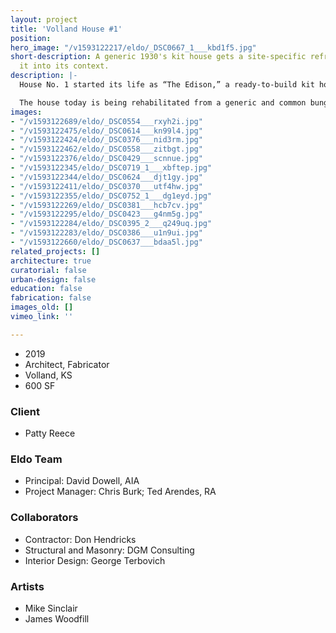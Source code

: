 ```yaml
---
layout: project
title: 'Volland House #1'
position: 
hero_image: "/v1593122217/eldo/_DSC0667_1___kbd1f5.jpg"
short-description: A generic 1930's kit house gets a site-specific refresh that locks
  it into its context.
description: |-
  House No. 1 started its life as “The Edison,” a ready-to-build kit house commonly sold by the Gordon Van-Tine company. It is likely that the house was delivered in the 30’s to Volland, KS on a train and assembled in its current position. The Edison was a two bedroom bungalow, described in the Van-Tine catalog as a “snug little home . . ., compact, easily heated, and with a room arrangement that is a wonderful space utilizer.” It was designed to be built anywhere and by anyone, regardless of local site conditions, limitations or qualities.

  The house today is being rehabilitated from a generic and common bungalow into a very specific and purposeful new artist studio and accommodation space for The Volland Foundation. Customizing the home is both careful and complicated requiring attention to  detail and subtle moves that expound upon the home’s original features. One such move is a custom designed and fabricated window box that replaced the two smaller windows on the south elevation, framing the view toward the The Volland General Store.
images:
- "/v1593122689/eldo/_DSC0554___rxyh2i.jpg"
- "/v1593122475/eldo/_DSC0614___kn99l4.jpg"
- "/v1593122424/eldo/_DSC0376___nid3rm.jpg"
- "/v1593122462/eldo/_DSC0558___zitbgt.jpg"
- "/v1593122376/eldo/_DSC0429___scnnue.jpg"
- "/v1593122345/eldo/_DSC0719_1___xbftep.jpg"
- "/v1593122344/eldo/_DSC0624___djt1gy.jpg"
- "/v1593122411/eldo/_DSC0370___utf4hw.jpg"
- "/v1593122355/eldo/_DSC0752_1___dg1eyd.jpg"
- "/v1593122269/eldo/_DSC0381___hcb7cv.jpg"
- "/v1593122295/eldo/_DSC0423___g4nm5g.jpg"
- "/v1593122284/eldo/_DSC0395_2___q249uq.jpg"
- "/v1593122283/eldo/_DSC0386___u1n9ui.jpg"
- "/v1593122660/eldo/_DSC0637___bdaa5l.jpg"
related_projects: []
architecture: true
curatorial: false
urban-design: false
education: false
fabrication: false
images_old: []
vimeo_link: ''

---
```

* 2019
* Architect, Fabricator
* Volland, KS
* 600 SF

### Client

* Patty Reece

### Eldo Team

* Principal: David Dowell, AIA
* Project Manager: Chris Burk; Ted Arendes, RA

### Collaborators

* Contractor: Don Hendricks
* Structural and Masonry: DGM Consulting
* Interior Design: George Terbovich

### Artists

* Mike Sinclair
* James Woodfill